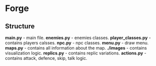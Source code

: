 # Forge

## Structure

**main.py** - main file.
**enemies.py** - enemies classes.
**player_classes.py** - contains players calsses.
**npc.py** - npc classes.
**menu.py** - draw menu.
**maps.py** - contains all information about the map.
**./images** - contains visualization logic.
**replics.py** - contains replic variations.
**actions.py** - contains attack, defence, skip, talk logic.